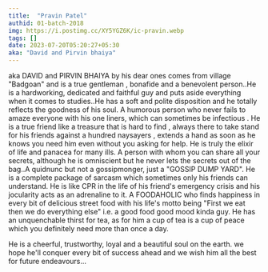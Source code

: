 ```yaml
---
title:  "Pravin Patel"
authid: 01-batch-2018
img: https://i.postimg.cc/XY5YGZ6K/ic-pravin.webp
tags: []
date: 2023-07-20T05:20:27+05:30
aka: "David and Pirvin bhaiya"
---
```


aka DAVID and PIRVIN BHAIYA by his dear ones comes from village "Badgoan" and is a true gentleman , bonafide and a benevolent person..He is a hardworking, dedicated and faithful guy and puts aside everything when it comes to studies..He has a soft and polite disposition and he totally reflects the goodness of his soul. A humorous person who never fails to amaze everyone with his one liners, which can sometimes be infectious . He is a true friend like a treasure that is hard to find , always there to take stand for his friends against a hundred naysayers , extends a hand as soon as he knows you need him even without you asking for help. He is truly the elixir of life and panacea for many ills. A person with whom you can share all your secrets, although he is omniscient but he never lets the secrets out of the bag..A quidnunc but not a gossipmonger, just a "GOSSIP DUMP YARD". He is a complete package of sarcasm which sometimes only his friends can understand. He is like CPR in the life of his friend's emergency crisis and his jocularity acts as an adrenaline to it. A FOODAHOLIC who finds happiness in every bit of delicious street food with his life's motto being "First we eat then we do everything else" i.e. a good food good mood kinda guy. He has an unquenchable thirst for tea, as for him a cup of tea is a cup of peace which you definitely need more than once a day.

He is a cheerful, trustworthy, loyal and a beautiful soul on the earth. we hope he'll conquer every bit of success ahead and we wish him all the best for future endeavours…
